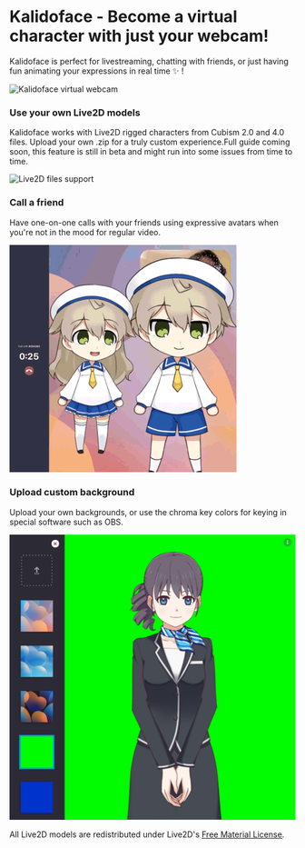 # Kalidoface - Become a virtual character with just your webcam!

Kalidoface is perfect for livestreaming, chatting with friends, or just having fun animating your expressions in real time ✨ !

![Kalidoface virtual webcam](https://raw.githubusercontent.com/yeemachine/kalidoface-live2d-models/main/promo/TW-Promo-short.gif)

### Use your own Live2D models

Kalidoface works with Live2D rigged characters from Cubism 2.0 and 4.0 files. Upload your own .zip for a truly custom experience.Full guide coming soon, this feature is still in beta and might run into some issues from time to time.

![Live2D files support](https://raw.githubusercontent.com/yeemachine/kalidoface-live2d-models/main/promo/filedrop-short.gif)


### Call a friend

Have one-on-one calls with your friends using expressive avatars when you're not in the mood for regular video.

![Peer to Peer chat](https://raw.githubusercontent.com/yeemachine/kalidoface-live2d-models/main/promo/call-2-short.gif)


### Upload custom background

Upload your own backgrounds, or use the chroma key colors for keying in special software such as OBS.

![Chroma Keys](https://raw.githubusercontent.com/yeemachine/kalidoface-live2d-models/main/promo/bg-green.jpg)

All Live2D models are redistributed under
Live2D's [Free Material License](https://www.live2d.com/eula/live2d-free-material-license-agreement_en.html).

